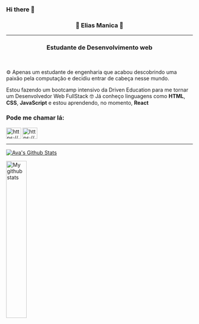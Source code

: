 ### Hi there 👋

<h3 align="center">🤔 Elias Manica 🤔</h3>

---

<h3 align="center">Estudante de Desenvolvimento web </h3><br>

⚙️ Apenas um estudante de engenharia que acabou descobrindo uma paixão pela computação e decidiu entrar de cabeça nesse mundo. 

Estou fazendo um bootcamp intensivo da Driven Education para me tornar um Desenvolvedor Web FullStack 🤓 
Já conheço linguagens como **HTML**, **CSS**, **JavaScript** e estou aprendendo, no momento, **React**

<h3 align="left">Pode me chamar lá:</h3>
<p align="left">
<a href="https://linkedin.com/in/eliasmanica/" target="_blank"><img align="center" src="https://raw.githubusercontent.com/rahuldkjain/github-profile-readme-generator/master/src/images/icons/Social/linked-in-alt.svg" alt="https://www.linkedin.com/in/eliasmanica/" height="30" width="40" /></a>
<a href="https://instagram.com/eliasmanica/" target="_blank"><img align="center" src="https://raw.githubusercontent.com/rahuldkjain/github-profile-readme-generator/master/src/images/icons/Social/instagram.svg" alt="https://www.instagram.com/eliasmanica/" height="30" width="40" /></a>
</p>

---

[![Ava's Github Stats](https://github-readme-stats.vercel.app/api?username=Elias-Manica)](https://github.com/Elias-Manica/github-readme-stats)

<img align="left" width="33%"  src="https://github-readme-stats.vercel.app/api/top-langs/?username=Elias-Manica&layout=&langs_count=10" alt="My github stats">
